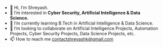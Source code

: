 - 👋 Hi, I’m Shreyash.
- 👀 I’m interested in <strong>Cyber Security, Artificial Intelligence & Data Science.</strong>
- 🌱 I’m currently learning B.Tech in Artificial Intelligence & Data Science.
- 💞️ I’m looking to collaborate on Artificial Intelligence Projects, Automation Projects, Cyber Security Projects, Data Science Projects, etc.
- 📫 How to reach me contactshreyashk@gmail.com

<!---
shreyash-a-k/shreyash-a-k is a ✨ special ✨ repository because its `README.md` (this file) appears on your GitHub profile.
You can click the Preview link to take a look at your changes.
--->

